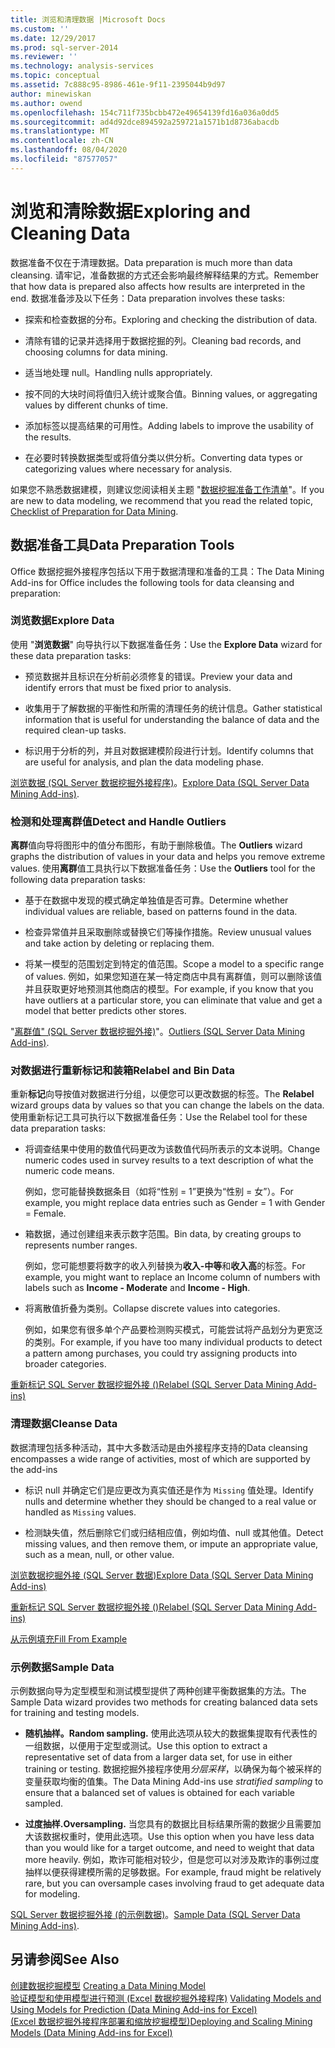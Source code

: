 ```yaml
---
title: 浏览和清理数据 |Microsoft Docs
ms.custom: ''
ms.date: 12/29/2017
ms.prod: sql-server-2014
ms.reviewer: ''
ms.technology: analysis-services
ms.topic: conceptual
ms.assetid: 7c888c95-8986-461e-9f11-2395044b9d97
author: minewiskan
ms.author: owend
ms.openlocfilehash: 154c711f735bcbb472e49654139fd16a036a0dd5
ms.sourcegitcommit: ad4d92dce894592a259721a1571b1d8736abacdb
ms.translationtype: MT
ms.contentlocale: zh-CN
ms.lasthandoff: 08/04/2020
ms.locfileid: "87577057"
---
```

# <a name="exploring-and-cleaning-data"></a><span data-ttu-id="9d51b-102">浏览和清除数据</span><span class="sxs-lookup"><span data-stu-id="9d51b-102">Exploring and Cleaning Data</span></span>
  <span data-ttu-id="9d51b-103">数据准备不仅在于清理数据。</span><span class="sxs-lookup"><span data-stu-id="9d51b-103">Data preparation is much more than data cleansing.</span></span> <span data-ttu-id="9d51b-104">请牢记，准备数据的方式还会影响最终解释结果的方式。</span><span class="sxs-lookup"><span data-stu-id="9d51b-104">Remember that how data is prepared also affects how results are interpreted in the end.</span></span> <span data-ttu-id="9d51b-105">数据准备涉及以下任务：</span><span class="sxs-lookup"><span data-stu-id="9d51b-105">Data preparation involves these tasks:</span></span>  
  
-   <span data-ttu-id="9d51b-106">探索和检查数据的分布。</span><span class="sxs-lookup"><span data-stu-id="9d51b-106">Exploring and checking the distribution of data.</span></span>  
  
-   <span data-ttu-id="9d51b-107">清除有错的记录并选择用于数据挖掘的列。</span><span class="sxs-lookup"><span data-stu-id="9d51b-107">Cleaning bad records, and choosing columns for data mining.</span></span>  
  
-   <span data-ttu-id="9d51b-108">适当地处理 null。</span><span class="sxs-lookup"><span data-stu-id="9d51b-108">Handling nulls appropriately.</span></span>  
  
-   <span data-ttu-id="9d51b-109">按不同的大块时间将值归入统计或聚合值。</span><span class="sxs-lookup"><span data-stu-id="9d51b-109">Binning values, or aggregating values by different chunks of time.</span></span>  
  
-   <span data-ttu-id="9d51b-110">添加标签以提高结果的可用性。</span><span class="sxs-lookup"><span data-stu-id="9d51b-110">Adding labels to improve the usability of the results.</span></span>  
  
-   <span data-ttu-id="9d51b-111">在必要时转换数据类型或将值分类以供分析。</span><span class="sxs-lookup"><span data-stu-id="9d51b-111">Converting data types or categorizing values where necessary for analysis.</span></span>  
  
 <span data-ttu-id="9d51b-112">如果您不熟悉数据建模，则建议您阅读相关主题 "[数据挖掘准备工作清单](checklist-of-preparation-for-data-mining.md)"。</span><span class="sxs-lookup"><span data-stu-id="9d51b-112">If you are new to data modeling, we recommend that you read the related topic, [Checklist of Preparation for Data Mining](checklist-of-preparation-for-data-mining.md).</span></span>  
  
## <a name="data-preparation-tools"></a><span data-ttu-id="9d51b-113">数据准备工具</span><span class="sxs-lookup"><span data-stu-id="9d51b-113">Data Preparation Tools</span></span>  
 <span data-ttu-id="9d51b-114">Office 数据挖掘外接程序包括以下用于数据清理和准备的工具：</span><span class="sxs-lookup"><span data-stu-id="9d51b-114">The Data Mining Add-ins for Office includes the following tools for data cleansing and preparation:</span></span>  
  
### <a name="explore-data"></a><span data-ttu-id="9d51b-115">浏览数据</span><span class="sxs-lookup"><span data-stu-id="9d51b-115">Explore Data</span></span>  
 <span data-ttu-id="9d51b-116">使用 "**浏览数据**" 向导执行以下数据准备任务：</span><span class="sxs-lookup"><span data-stu-id="9d51b-116">Use the **Explore Data** wizard for these data preparation tasks:</span></span>  
  
-   <span data-ttu-id="9d51b-117">预览数据并且标识在分析前必须修复的错误。</span><span class="sxs-lookup"><span data-stu-id="9d51b-117">Preview your data and identify errors that must be fixed prior to analysis.</span></span>  
  
-   <span data-ttu-id="9d51b-118">收集用于了解数据的平衡性和所需的清理任务的统计信息。</span><span class="sxs-lookup"><span data-stu-id="9d51b-118">Gather statistical information that is useful for understanding the balance of data and the required clean-up tasks.</span></span>  
  
-   <span data-ttu-id="9d51b-119">标识用于分析的列，并且对数据建模阶段进行计划。</span><span class="sxs-lookup"><span data-stu-id="9d51b-119">Identify columns that are useful for analysis, and plan the data modeling phase.</span></span>  
  
 <span data-ttu-id="9d51b-120">[浏览数据 &#40;SQL Server 数据挖掘外接程序&#41;](explore-data-sql-server-data-mining-add-ins.md)。</span><span class="sxs-lookup"><span data-stu-id="9d51b-120">[Explore Data &#40;SQL Server Data Mining Add-ins&#41;](explore-data-sql-server-data-mining-add-ins.md).</span></span>  
  
### <a name="detect-and-handle-outliers"></a><span data-ttu-id="9d51b-121">检测和处理离群值</span><span class="sxs-lookup"><span data-stu-id="9d51b-121">Detect and Handle Outliers</span></span>  
 <span data-ttu-id="9d51b-122">**离群**值向导将图形中的值分布图形，有助于删除极值。</span><span class="sxs-lookup"><span data-stu-id="9d51b-122">The **Outliers** wizard graphs the distribution of values in your data and helps you remove extreme values.</span></span> <span data-ttu-id="9d51b-123">使用**离群**值工具执行以下数据准备任务：</span><span class="sxs-lookup"><span data-stu-id="9d51b-123">Use the **Outliers** tool for the following data preparation tasks:</span></span>  
  
-   <span data-ttu-id="9d51b-124">基于在数据中发现的模式确定单独值是否可靠。</span><span class="sxs-lookup"><span data-stu-id="9d51b-124">Determine whether individual values are reliable, based on patterns found in the data.</span></span>  
  
-   <span data-ttu-id="9d51b-125">检查异常值并且采取删除或替换它们等操作措施。</span><span class="sxs-lookup"><span data-stu-id="9d51b-125">Review unusual values and take action by deleting or replacing them.</span></span>  
  
-   <span data-ttu-id="9d51b-126">将某一模型的范围划定到特定的值范围。</span><span class="sxs-lookup"><span data-stu-id="9d51b-126">Scope a model to a specific range of values.</span></span> <span data-ttu-id="9d51b-127">例如，如果您知道在某一特定商店中具有离群值，则可以删除该值并且获取更好地预测其他商店的模型。</span><span class="sxs-lookup"><span data-stu-id="9d51b-127">For example, if you know that you have outliers at a particular store, you can eliminate that value and get a model that better predicts other stores.</span></span>  
  
 <span data-ttu-id="9d51b-128">"[离群值" &#40;SQL Server 数据挖掘外接&#41;](outliers-sql-server-data-mining-add-ins.md)"。</span><span class="sxs-lookup"><span data-stu-id="9d51b-128">[Outliers &#40;SQL Server Data Mining Add-ins&#41;](outliers-sql-server-data-mining-add-ins.md).</span></span>  
  
### <a name="relabel-and-bin-data"></a><span data-ttu-id="9d51b-129">对数据进行重新标记和装箱</span><span class="sxs-lookup"><span data-stu-id="9d51b-129">Relabel and Bin Data</span></span>  
 <span data-ttu-id="9d51b-130">重新**标记**向导按值对数据进行分组，以便您可以更改数据的标签。</span><span class="sxs-lookup"><span data-stu-id="9d51b-130">The **Relabel** wizard groups data by values so that you can change the labels on the data.</span></span> <span data-ttu-id="9d51b-131">使用重新标记工具可执行以下数据准备任务：</span><span class="sxs-lookup"><span data-stu-id="9d51b-131">Use the Relabel tool for these data preparation tasks:</span></span>  
  
-   <span data-ttu-id="9d51b-132">将调查结果中使用的数值代码更改为该数值代码所表示的文本说明。</span><span class="sxs-lookup"><span data-stu-id="9d51b-132">Change numeric codes used in survey results to a text description of what the numeric code means.</span></span>  
  
     <span data-ttu-id="9d51b-133">例如，您可能替换数据条目（如将“性别 = 1”更换为“性别 = 女”）。</span><span class="sxs-lookup"><span data-stu-id="9d51b-133">For example, you might replace data entries such as Gender = 1 with Gender = Female.</span></span>  
  
-   <span data-ttu-id="9d51b-134">箱数据，通过创建组来表示数字范围。</span><span class="sxs-lookup"><span data-stu-id="9d51b-134">Bin data, by creating groups to represents number ranges.</span></span>  
  
     <span data-ttu-id="9d51b-135">例如，您可能想要将数字的收入列替换为**收入-中等**和**收入高**的标签。</span><span class="sxs-lookup"><span data-stu-id="9d51b-135">For example, you might want to replace an Income column of numbers with labels such as **Income - Moderate** and **Income - High**.</span></span>  
  
-   <span data-ttu-id="9d51b-136">将离散值折叠为类别。</span><span class="sxs-lookup"><span data-stu-id="9d51b-136">Collapse discrete values into categories.</span></span>  
  
     <span data-ttu-id="9d51b-137">例如，如果您有很多单个产品要检测购买模式，可能尝试将产品划分为更宽泛的类别。</span><span class="sxs-lookup"><span data-stu-id="9d51b-137">For example, if you have too many individual products to detect a pattern among purchases, you could try assigning products into broader categories.</span></span>  
  
 [<span data-ttu-id="9d51b-138">重新标记 SQL Server 数据挖掘外接 &#40;&#41;</span><span class="sxs-lookup"><span data-stu-id="9d51b-138">Relabel &#40;SQL Server Data Mining Add-ins&#41;</span></span>](relabel-sql-server-data-mining-add-ins.md)  
  
### <a name="cleanse-data"></a><span data-ttu-id="9d51b-139">清理数据</span><span class="sxs-lookup"><span data-stu-id="9d51b-139">Cleanse Data</span></span>  
 <span data-ttu-id="9d51b-140">数据清理包括多种活动，其中大多数活动是由外接程序支持的</span><span class="sxs-lookup"><span data-stu-id="9d51b-140">Data cleansing encompasses a wide range of activities, most of which are supported by the add-ins</span></span>  
  
-   <span data-ttu-id="9d51b-141">标识 null 并确定它们是应更改为真实值还是作为 `Missing` 值处理。</span><span class="sxs-lookup"><span data-stu-id="9d51b-141">Identify nulls and determine whether they should be changed to a real value or handled as `Missing` values.</span></span>  
  
-   <span data-ttu-id="9d51b-142">检测缺失值，然后删除它们或归结相应值，例如均值、null 或其他值。</span><span class="sxs-lookup"><span data-stu-id="9d51b-142">Detect missing values, and then remove them, or impute an appropriate value, such as a mean, null, or other value.</span></span>  
  
 [<span data-ttu-id="9d51b-143">浏览数据挖掘外接 &#40;SQL Server 数据&#41;</span><span class="sxs-lookup"><span data-stu-id="9d51b-143">Explore Data &#40;SQL Server Data Mining Add-ins&#41;</span></span>](explore-data-sql-server-data-mining-add-ins.md)  
  
 [<span data-ttu-id="9d51b-144">重新标记 SQL Server 数据挖掘外接 &#40;&#41;</span><span class="sxs-lookup"><span data-stu-id="9d51b-144">Relabel &#40;SQL Server Data Mining Add-ins&#41;</span></span>](relabel-sql-server-data-mining-add-ins.md)  
  
 [<span data-ttu-id="9d51b-145">从示例填充</span><span class="sxs-lookup"><span data-stu-id="9d51b-145">Fill From Example</span></span>](fill-from-example-table-analysis-tools-for-excel.md)  
  
### <a name="sample-data"></a><span data-ttu-id="9d51b-146">示例数据</span><span class="sxs-lookup"><span data-stu-id="9d51b-146">Sample Data</span></span>  
 <span data-ttu-id="9d51b-147">示例数据向导为定型模型和测试模型提供了两种创建平衡数据集的方法。</span><span class="sxs-lookup"><span data-stu-id="9d51b-147">The Sample Data wizard provides two methods for creating balanced data sets for training and testing models.</span></span>  
  
-   <span data-ttu-id="9d51b-148">**随机抽样。**</span><span class="sxs-lookup"><span data-stu-id="9d51b-148">**Random sampling.**</span></span> <span data-ttu-id="9d51b-149">使用此选项从较大的数据集提取有代表性的一组数据，以便用于定型或测试。</span><span class="sxs-lookup"><span data-stu-id="9d51b-149">Use this option to extract a representative set of data from a larger data set, for use in either training or testing.</span></span> <span data-ttu-id="9d51b-150">数据挖掘外接程序使用*分层采样*，以确保为每个被采样的变量获取均衡的值集。</span><span class="sxs-lookup"><span data-stu-id="9d51b-150">The Data Mining Add-ins use *stratified sampling* to ensure that a balanced set of values is obtained for each variable sampled.</span></span>  
  
-   <span data-ttu-id="9d51b-151">**过度抽样.**</span><span class="sxs-lookup"><span data-stu-id="9d51b-151">**Oversampling.**</span></span> <span data-ttu-id="9d51b-152">当您具有的数据比目标结果所需的数据少且需要加大该数据权重时，使用此选项。</span><span class="sxs-lookup"><span data-stu-id="9d51b-152">Use this option when you have less data than you would like for a target outcome, and need to weight that data more heavily.</span></span> <span data-ttu-id="9d51b-153">例如，欺诈可能相对较少，但是您可以对涉及欺诈的事例过度抽样以便获得建模所需的足够数据。</span><span class="sxs-lookup"><span data-stu-id="9d51b-153">For example, fraud might be relatively rare, but you can oversample cases involving fraud to get adequate data for modeling.</span></span>  
  
 <span data-ttu-id="9d51b-154">[SQL Server 数据挖掘外接 &#40;的示例数据&#41;](sample-data-sql-server-data-mining-add-ins.md)。</span><span class="sxs-lookup"><span data-stu-id="9d51b-154">[Sample Data &#40;SQL Server Data Mining Add-ins&#41;](sample-data-sql-server-data-mining-add-ins.md).</span></span>  
  
## <a name="see-also"></a><span data-ttu-id="9d51b-155">另请参阅</span><span class="sxs-lookup"><span data-stu-id="9d51b-155">See Also</span></span>  
 <span data-ttu-id="9d51b-156">[创建数据挖掘模型](creating-a-data-mining-model.md) </span><span class="sxs-lookup"><span data-stu-id="9d51b-156">[Creating a Data Mining Model](creating-a-data-mining-model.md) </span></span>  
 <span data-ttu-id="9d51b-157">[验证模型和使用模型进行预测 &#40;Excel 数据挖掘外接程序&#41;](validating-models-and-using-models-for-prediction-data-mining-add-ins-for-excel.md) </span><span class="sxs-lookup"><span data-stu-id="9d51b-157">[Validating Models and Using Models for Prediction &#40;Data Mining Add-ins for Excel&#41;](validating-models-and-using-models-for-prediction-data-mining-add-ins-for-excel.md) </span></span>  
 [<span data-ttu-id="9d51b-158">&#40;Excel 数据挖掘外接程序部署和缩放挖掘模型&#41;</span><span class="sxs-lookup"><span data-stu-id="9d51b-158">Deploying and Scaling Mining Models &#40;Data Mining Add-ins for Excel&#41;</span></span>](deploying-and-scaling-mining-models-data-mining-add-ins-for-excel.md)  
  
  
